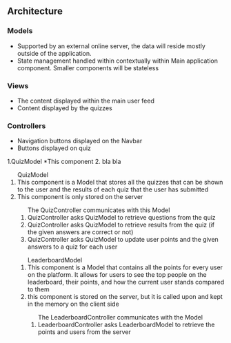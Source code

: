 ## Architecture
### Models
* Supported by an external online server, the data will reside mostly outside of the application.
* State management handled within contextually within Main application component. Smaller components will be stateless
### Views
* The content displayed within the main user feed
* Content displayed by the quizzes
### Controllers
* Navigation buttons displayed on the Navbar
* Buttons displayed on quiz

1.QuizModel
  *This component
2. bla bla

<ol>QuizModel
  <li> This component is a Model that stores all the quizzes that can be shown to the user and the results of each quiz that the user has submitted </li>
  <li> This component is only stored on the server </li>
  <ol> The QuizController communicates with this Model 
    <li> QuizController asks QuizModel to retrieve questions from the quiz </li>
    <li> QuizController asks QuizModel to retrieve results from the quiz (if the given answers are correct or not) </li>
    <li> QuizController asks QuizModel to update user points and the given answers to a quiz for each user </li>
  </ol>
<ol>LeaderboardModel
  <li> This component is a Model that contains all the points for every user on the platform. It allows for users to see the top people on the leaderboard, their points, and how the current user stands compared to them </li>
  <li> this component is stored on the server, but it is called upon and kept in the memory on the client side </li>
  <ol> The LeaderboardController communicates with the Model
    <li> LeaderboardController asks LeaderboardModel to retrieve the points and users from the server </li>
  </ol>
</ol>



